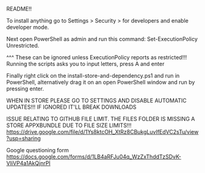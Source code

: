 README!!

To install anything go to Settings > Security > for developers and enable developer mode.

Next open PowerShell as admin and run this command: Set-ExecutionPolicy Unrestricted.

^^^ These can be ignored unless ExecutionPolicy reports as restricted!!!
Running the scripts asks you to input letters, press A and enter

Finally right click on the install-store-and-dependency.ps1 and run in PowerShell, alternatively
drag it on an open PowerShell window and run by pressing enter.

WHEN IN STORE PLEASE GO TO SETTINGS AND DISABLE AUTOMATIC UPDATES!!!
IF IGNORED IT'LL BREAK DOWNLOADS

ISSUE RELATING TO GITHUB FILE LIMIT. THE FILES FOLDER IS MISSING A STORE APPXBUNDLE DUE TO FILE SIZE LIMITS!!!
https://drive.google.com/file/d/1Ys8ktcOH_XtRz8CBukgLuvIfEdVC2sTu/view?usp=sharing

Google questioning form
https://docs.google.com/forms/d/1LB4aRFJu04q_WzZxThddTzSDvK-VIiVP4a1AkQjnrPI
